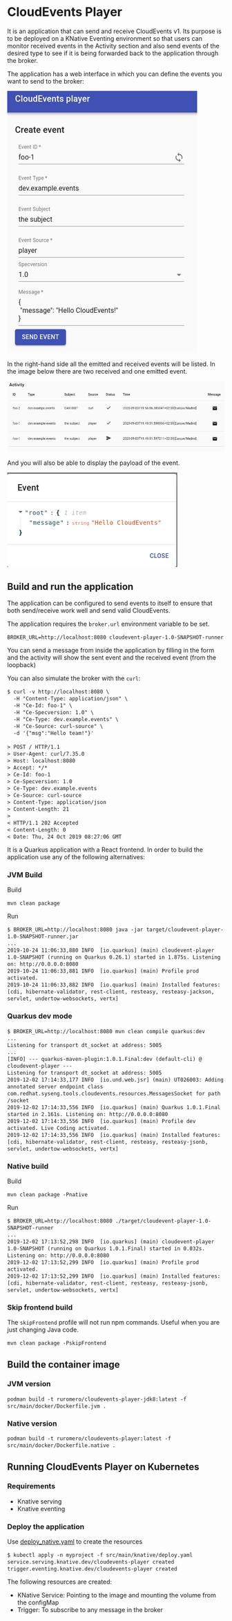 # CloudEvents Player

It is an application that can send and receive CloudEvents v1. Its purpose is to be deployed on a
KNative Eventing environment so that users can monitor received events in the Activity section and
also send events of the desired type to see if it is being forwarded back to the application through
the broker.

The application has a web interface in which you can define the events you want to send to the broker:

![create event](docs/images/create_event.png)

In the right-hand side all the emitted and received events will be listed. In the image below there are two received 
and one emitted event.

![activity](docs/images/activity.png)

And you will also be able to display the payload of the event.

![event](docs/images/event.png)

## Build and run the application

The application can be configured to send events to itself to ensure that both send/receive
work well and send valid CloudEvents.

The application requires the `broker.url` environment variable to be set.

```{bash}
BROKER_URL=http://localhost:8080 cloudevent-player-1.0-SNAPSHOT-runner
```

You can send a message from inside the application by filling in the form and the activity will show the sent
event and the received event (from the loopback)

You can also simulate the broker with the `curl`:

```shell script
$ curl -v http://localhost:8080 \
  -H "Content-Type: application/json" \
  -H "Ce-Id: foo-1" \
  -H "Ce-Specversion: 1.0" \
  -H "Ce-Type: dev.example.events" \
  -H "Ce-Source: curl-source" \
  -d '{"msg":"Hello team!"}'

> POST / HTTP/1.1
> User-Agent: curl/7.35.0
> Host: localhost:8080
> Accept: */*
> Ce-Id: foo-1
> Ce-Specversion: 1.0
> Ce-Type: dev.example.events
> Ce-Source: curl-source
> Content-Type: application/json
> Content-Length: 21
>
< HTTP/1.1 202 Accepted
< Content-Length: 0
< Date: Thu, 24 Oct 2019 08:27:06 GMT
```

It is a Quarkus application with a React frontend. In order to build the application use any of the
following alternatives:

### JVM Build

Build

```shell script
mvn clean package
```

Run

```shell script
$ BROKER_URL=http://localhost:8080 java -jar target/cloudevent-player-1.0-SNAPSHOT-runner.jar
...
2019-10-24 11:06:33,880 INFO  [io.quarkus] (main) cloudevent-player 1.0-SNAPSHOT (running on Quarkus 0.26.1) started in 1.875s. Listening on: http://0.0.0.0:8080
2019-10-24 11:06:33,881 INFO  [io.quarkus] (main) Profile prod activated.
2019-10-24 11:06:33,882 INFO  [io.quarkus] (main) Installed features: [cdi, hibernate-validator, rest-client, resteasy, resteasy-jackson, servlet, undertow-websockets, vertx]
```

### Quarkus dev mode

```shell script
$ BROKER_URL=http://localhost:8080 mvn clean compile quarkus:dev
...
Listening for transport dt_socket at address: 5005
...
[INFO] --- quarkus-maven-plugin:1.0.1.Final:dev (default-cli) @ cloudevent-player ---
Listening for transport dt_socket at address: 5005
2019-12-02 17:14:33,177 INFO  [io.und.web.jsr] (main) UT026003: Adding annotated server endpoint class com.redhat.syseng.tools.cloudevents.resources.MessagesSocket for path /socket
2019-12-02 17:14:33,556 INFO  [io.quarkus] (main) Quarkus 1.0.1.Final started in 2.161s. Listening on: http://0.0.0.0:8080
2019-12-02 17:14:33,556 INFO  [io.quarkus] (main) Profile dev activated. Live Coding activated.
2019-12-02 17:14:33,556 INFO  [io.quarkus] (main) Installed features: [cdi, hibernate-validator, rest-client, resteasy, resteasy-jsonb, servlet, undertow-websockets, vertx]
```

### Native build

Build

```shell script
mvn clean package -Pnative
```

Run

```shell script
$ BROKER_URL=http://localhost:8080 ./target/cloudevent-player-1.0-SNAPSHOT-runner
...
2019-12-02 17:13:52,298 INFO  [io.quarkus] (main) cloudevent-player 1.0-SNAPSHOT (running on Quarkus 1.0.1.Final) started in 0.032s. Listening on: http://0.0.0.0:8080
2019-12-02 17:13:52,299 INFO  [io.quarkus] (main) Profile prod activated.
2019-12-02 17:13:52,299 INFO  [io.quarkus] (main) Installed features: [cdi, hibernate-validator, rest-client, resteasy, resteasy-jsonb, servlet, undertow-websockets, vertx]
```

### Skip frontend build

The `skipFrontend` profile will not run npm commands. Useful when you are just changing Java code.

```{bash}
mvn clean package -PskipFrontend
```

## Build the container image

### JVM version

```shell script
podman build -t ruromero/cloudevents-player-jdk8:latest -f src/main/docker/Dockerfile.jvm .
```

### Native version

```shell script
podman build -t ruromero/cloudevents-player:latest -f src/main/docker/Dockerfile.native .
```

## Running CloudEvents Player on Kubernetes

### Requirements

* Knative serving
* Knative eventing

### Deploy the application

Use [deploy_native.yaml](./src/main/knative/deploy_native.yaml) to create the resources

```shell script
$ kubectl apply -n myproject -f src/main/knative/deploy.yaml
service.serving.knative.dev/cloudevents-player created
trigger.eventing.knative.dev/cloudevents-player created
```

The following resources are created:

* KNative Service: Pointing to the image and mounting the volume from the configMap
* Trigger: To subscribe to any message in the broker

